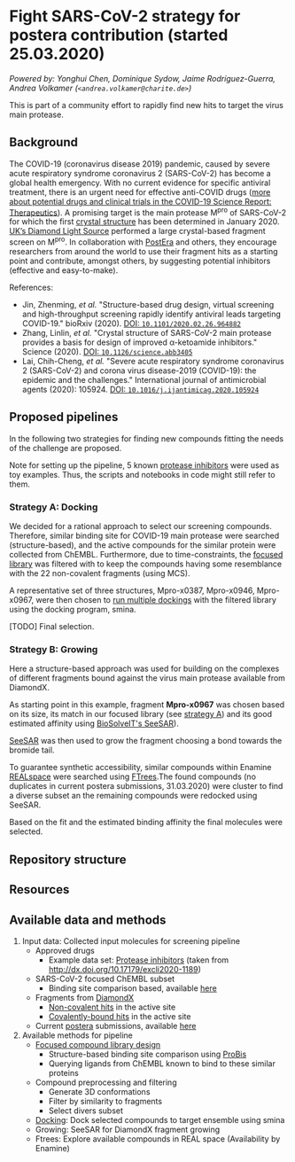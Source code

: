 # Fight SARS-CoV-2 strategy for postera contribution (started 25.03.2020)

_Powered by: Yonghui Chen, Dominique Sydow, Jaime Rodríguez-Guerra, Andrea Volkamer (`<andrea.volkamer@charite.de>`)_

This is part of a community effort to rapidly find new hits to target the virus main protease.

## Background
The COVID-19 (coronavirus disease 2019) pandemic, caused by severe acute respiratory syndrome coronavirus 2 (SARS-CoV-2) has become a global health emergency. With no current evidence for specific antiviral treatment, there is an urgent need for effective anti-COVID drugs ([more about potential drugs and clinical trials in the COVID-19 Science Report: Therapeutics](https://sph.nus.edu.sg/wp-content/uploads/2020/03/COVID-19-Science-Report-Therapeutics-30-Mar.pdf)). A promising target is the main protease M<sup>pro</sup> of SARS-CoV-2 for which the first [crystal structure](http://www.rcsb.org/structure/6LU7) has been determined in January 2020.  
[UK’s Diamond Light Source](https://www.diamond.ac.uk/covid-19/for-scientists/Main-protease-structure-and-XChem/Downloads.html) performed a large crystal-based fragment screen on M<sup>pro</sup>. In collaboration with [PostEra](https://covid.postera.ai/covid) and others, they encourage researchers from around the world to use their fragment hits as a starting point and contribute, amongst others, by suggesting potential inhibitors (effective and easy-to-make). 

References:

* Jin, Zhenming, _et al._ "Structure-based drug design, virtual screening and high-throughput screening rapidly identify antiviral leads targeting COVID-19." bioRxiv (2020). [DOI: `10.1101/2020.02.26.964882`](https://www.biorxiv.org/content/10.1101/2020.02.26.964882v1)
* Zhang, Linlin, _et al._ "Crystal structure of SARS-CoV-2 main protease provides a basis for design of improved α-ketoamide inhibitors." Science (2020). [DOI: `10.1126/science.abb3405`](https://science.sciencemag.org/content/early/2020/03/20/science.abb3405)
* Lai, Chih-Cheng, _et al._ "Severe acute respiratory syndrome coronavirus 2 (SARS-CoV-2) and corona virus disease-2019 (COVID-19): the epidemic and the challenges." International journal of antimicrobial agents (2020): 105924. [DOI: `10.1016/j.ijantimicag.2020.105924`](https://www.sciencedirect.com/science/article/pii/S0924857920300674?via%3Dihub)


## Proposed pipelines 
<!-- AV: Clear when done. -->

In the following two strategies for finding new compounds fitting the needs of the challenge are proposed.

Note for setting up the pipeline, 5 known [protease inhibitors](data\proteaseFDAdrugs_3D.sdf) were used as toy examples. Thus, the scripts and notebooks in code might still refer to them.

### Strategy A: Docking

We decided for a rational approach to select our screening compounds. Therefore, similar binding site for COVID-19 main protease were searched (structure-based), and the active compounds for the similar protein were collected from ChEMBL.
Furthermore, due to time-constraints, the [focused library](code\focused_library_similar_proteins\README.md) was filtered with to keep the compounds having some resemblance with the 22 non-covalent fragments (using MCS).

A representative set of three structures, Mpro-x0387, Mpro-x0946, Mpro-x0967, were then chosen to [run multiple dockings](code\docking\README.md) with the filtered library using the docking program, smina.

[TODO] Final selection.

### Strategy B: Growing

Here a structure-based approach was used for building on the complexes of different fragments bound against the virus main protease available from DiamondX.

As starting point in this example, fragment **Mpro-x0967** was chosen based on its size, its match in our focused library (see [strategy A](../A-focused_library_docking_screening_pipeline/README.md)) and its good estimated affinity using [BioSolveIT's SeeSAR](https://www.biosolveit.de/SeeSAR/)).

[SeeSAR](https://www.biosolveit.de/SeeSAR/) was then used to grow the fragment choosing a bond towards the bromide tail.

To guarantee synthetic accessibility, similar compounds within Enamine [REALspace](https://www.biosolveit.de/CoLibri/spaces.html#realspace) were searched using [FTrees](https://www.biosolveit.de/FTrees/).The found compounds (no duplicates in current postera submissions, 31.03.2020) were cluster to find a diverse subset an the remaining compounds were redocked using SeeSAR.

Based on the fit and the estimated binding affinity the final molecules were selected.

## Repository structure

<!-- JRG Fill this in -->


## Resources

<!-- AV: List proposed outputs here. -->

## Available data and methods
<!-- AV: Moved 'Available data and methods' to resources for now, so its out of the way. -->
<!-- JRG: Summarize in # Resources -->

1. Input data: Collected input molecules for screening pipeline
    * Approved drugs
        * Example data set: [Protease inhibitors](https://github.com/volkamerlab/covid19-SBapproach/blob/master/data/proteaseFDAdrugs.csv) (taken from http://dx.doi.org/10.17179/excli2020-1189)
    * SARS-CoV-2 focused ChEMBL subset
        * Binding site comparison based, available [here](https://github.com/volkamerlab/covid19-SBapproach/tree/master/data/focused_library_similar_proteins)
    * Fragments from [DiamondX](https://www.diamond.ac.uk/covid-19/for-scientists/Main-protease-structure-and-XChem/Downloads.html)
        * [Non-covalent hits](https://github.com/volkamerlab/covid19-SBapproach/blob/master/data/fragments/non_covalent_fragments_2D.sdf) in the active site
        * [Covalently-bound hits](https://github.com/volkamerlab/covid19-SBapproach/blob/master/data/fragments/covalent_fragments_2D.sdf) in the active site
    * Current [postera](https://covid.postera.ai/covid) submissions, available [here](https://github.com/volkamerlab/covid19-SBapproach/blob/master/data/covid_submissions_03_24_2020.xlsx)
2. Available methods for pipeline
    * [Focused compound library design](https://github.com/volkamerlab/covid19-SBapproach/tree/master/code/focused_library_similar_proteins)
        * Structure-based binding site comparison using [ProBis](http://probis.cmm.ki.si/)
        * Querying ligands from ChEMBL known to bind to these similar proteins
    * Compound preprocessing and filtering
        * Generate 3D conformations
        * Filter by similarity to fragments
        * Select divers subset
    * [Docking](https://github.com/volkamerlab/covid19-SBapproach/tree/master/notebooks/Docking): Dock selected compounds to target ensemble using smina
    * Growing: SeeSAR for DiamondX fragment growing
    * Ftrees: Explore available compounds in REAL space (Availability by Enamine)

